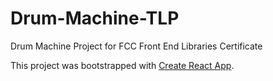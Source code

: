 # Drum-Machine-TLP
Drum Machine Project for FCC Front End Libraries Certificate

This project was bootstrapped with [Create React App](https://github.com/facebook/create-react-app).
